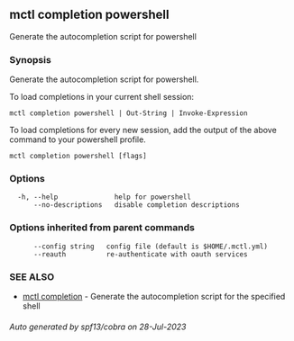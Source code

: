 ## mctl completion powershell

Generate the autocompletion script for powershell

### Synopsis

Generate the autocompletion script for powershell.

To load completions in your current shell session:

	mctl completion powershell | Out-String | Invoke-Expression

To load completions for every new session, add the output of the above command
to your powershell profile.


```
mctl completion powershell [flags]
```

### Options

```
  -h, --help              help for powershell
      --no-descriptions   disable completion descriptions
```

### Options inherited from parent commands

```
      --config string   config file (default is $HOME/.mctl.yml)
      --reauth          re-authenticate with oauth services
```

### SEE ALSO

* [mctl completion](mctl_completion.md)	 - Generate the autocompletion script for the specified shell

###### Auto generated by spf13/cobra on 28-Jul-2023
